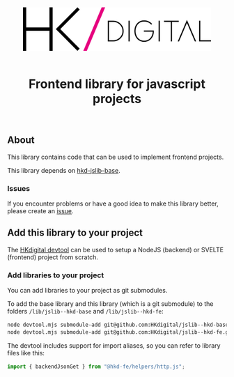 <div align="center" style="text-align: center; ">
  <br>
  <br>
  <img alt="HKdigital" src="doc/doc-include/HKdigital-logo.svg" style="height: 100px;" />
  <br>
  <br>
</div>

<div align="center" style="text-align: center;">
  <h1>Frontend library for javascript projects</h1>
  <br>
</div>

## About

This library contains code that can be used to implement frontend projects.

This library depends on [hkd-jslib-base](https://github.com/HKdigital/hkd-jslib-base).

### Issues
If you encounter problems or have a good idea to make this library better, please create an [issue](https://github.com/HKdigital/jslib-hkd-fe/issues).

## Add this library to your project

The [HKdigital devtool](https://github.com/HKdigital/hkdigital-jsdevtool) can be used to setup a NodeJS (backend) or SVELTE (frontend) project from scratch.

### Add libraries to your project

You can add libraries to your project as git submodules.

To add the base library and this library (which is a git submodule) to the folders `/lib/jslib--hkd-base` and `/lib/jslib--hkd-fe`:

```bash
node devtool.mjs submodule-add git@github.com:HKdigital/jslib--hkd-base.git
node devtool.mjs submodule-add git@github.com:HKdigital/jslib--hkd-fe.git
```

The devtool includes support for import aliases, so you can refer to library files like this:

```js
import { backendJsonGet } from "@hkd-fe/helpers/http.js";
```
